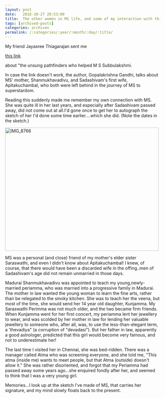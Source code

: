 ```yaml
---
layout: post
date:	2016-10-27 20:53:00
title:  The other women in MS life, and some of my interaction with this famous Carnatic musician
tags: [archived-posts]
categories: archives
permalink: /:categories/:year/:month/:day/:title/
---
```

My friend Jayasree Thiagarajan sent me 

<a href="http://www.sahapedia.org/the-unsung-pathfinders-who-helped-ms-subbulakshmi%E2%80%99s-journey-fame"> this link </a>

about "the unsung pathfinders who helped M S Subbulakshmi.

In case the link doesn't work, the author, Gopalakrishna Gandhi, talks about MS' mother, Shanmukhavadivu, and Sadashivam's first wife, Apitakuchambal, who both were left behind in the journey of MS to superstardom.

Reading this suddenly made me remember my own connection with  MS. She was quite ill in her last years, and especially after Sadashivam passed away, did not come out at all.I'd gone once to get her to autograph the sketch of her I'd done some time earlier....which she did. (Note the dates in the sketch.)

<a data-flickr-embed="true" href="https://www.flickr.com/photos/86494503@N00/30601021165/in/dateposted-friend/" title="IMG_8766"><img src="https://c6.staticflickr.com/6/5441/30601021165_92f76b07d8.jpg" width="500" height="402" alt="IMG_8766"></a><script async="async" src="//embedr.flickr.com/assets/client-code.js" charset="utf-8"></script>


MS was a personal (and close) friend of my mother's elder sister Saraswathi, and even I didn't know about Apitakuchambal! I knew, of course, that there would have been a discarded wife in the offing..men of Sadashivam's age did not remain unmarried in those days.

Madurai Shanmukhavadivu was appointed to teach my young,newly-married periamma, who was married into a progressive family in  Madurai. The mother in law  wanted the young woman to learn the fine arts, rather than be relegated to the smoky kitchen. She was to teach her the veena, but most of the time, she would send her 14 year old daughter, Kunjamma. My Saraswathi Perimma was not much older, and the two became firm friends. When Kunjamma went for her first concert, my periamma lent her jewellery to wear, and was scolded by her mother in law for lending her valuable jewellery to someone who, after all, was, to use the less-than-elegant term, a 'thevadiya" (a corruption of "devadasi"). But her father in law, apparently a good astrologer, predicted that this girl would become very famous, and not to underestimate her!

The last time I visited her in Chennai, she was bed-ridden. There was a manager called Atma who was screening everyone, and she told me, "This atma (inside me) wants to meet people, but that Atma (outside) doesn't allow it." She was rather disoriented, and forgot that my Periamma had passed away some years ago...she enquired fondly after her, and seemed to think that I was a very young girl.

Memories...I look up at the sketch I've made of MS, that carries her signature, and my mind slowly floats back to the present.

